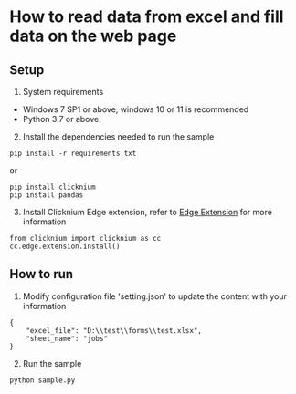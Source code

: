 # How to read data from excel and fill data on the web page

## Setup

1. System requirements

- Windows 7 SP1 or above, windows 10 or 11 is recommended
- Python 3.7 or above.

2. Install the dependencies needed to run the sample

```
pip install -r requirements.txt
```

or 

```
pip install clicknium
pip install pandas
```

3. Install Clicknium Edge extension, refer to [Edge Extension](https://www.clicknium.com/documents/developtools/vscode/extensions/edgeextension) for more information

```
from clicknium import clicknium as cc
cc.edge.extension.install()
```

## How to run

1. Modify configuration file 'setting.json' to update the content with your information
```
{
    "excel_file": "D:\\test\\forms\\test.xlsx",
    "sheet_name": "jobs"
}
```
2. Run the sample
```
python sample.py
```